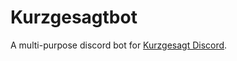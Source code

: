 # Kurzgesagtbot

A multi-purpose discord bot for [Kurzgesagt Discord](https://discord.gg/kurzgesagt).

